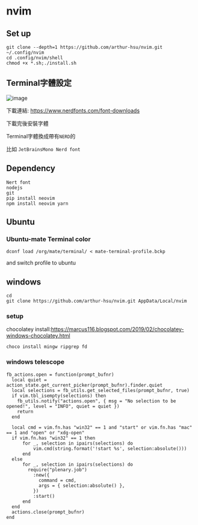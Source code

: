 # nvim
## Set up

```shell
git clone --depth=1 https://github.com/arthur-hsu/nvim.git ~/.config/nvim
cd .config/nvim/shell
chmod +x *.sh;./install.sh
```
## Terminal字體設定
![image](https://github.com/aaa890177/nvim/assets/127286236/d813b1f6-4bf4-4355-991d-d02bd6061970)

下載連結: <https://www.nerdfonts.com/font-downloads>

下載完後安裝字體
  
Terminal字體換成帶有`NERD`的
  
比如 `JetBrainsMono Nerd font`


## Dependency
`Nert font`  
`nodejs`  
`git`  
`pip install neovim`  
`npm install neovim yarn`  




## Ubuntu


### Ubuntu-mate Terminal color
```shell
dconf load /org/mate/terminal/ < mate-terminal-profile.bckp
```
and switch profile to ubuntu




## windows

```shell
cd
git clone https://github.com/arthur-hsu/nvim.git AppData/Local/nvim
```
### setup
chocolatey install:<https://marcus116.blogspot.com/2019/02/chocolatey-windows-chocolatey.html>

```shell
choco install mingw ripgrep fd
```

### windows telescope
```
fb_actions.open = function(prompt_bufnr)
  local quiet = action_state.get_current_picker(prompt_bufnr).finder.quiet
  local selections = fb_utils.get_selected_files(prompt_bufnr, true)
  if vim.tbl_isempty(selections) then
    fb_utils.notify("actions.open", { msg = "No selection to be opened!", level = "INFO", quiet = quiet })
    return
  end

  local cmd = vim.fn.has "win32" == 1 and "start" or vim.fn.has "mac" == 1 and "open" or "xdg-open"
  if vim.fn.has "win32" == 1 then
      for _, selection in ipairs(selections) do
          vim.cmd(string.format('!start %s', selection:absolute()))
      end
  else
      for _, selection in ipairs(selections) do
        require("plenary.job")
          :new({
            command = cmd,
            args = { selection:absolute() },
          })
          :start()
      end
  end
  actions.close(prompt_bufnr)
end
```
